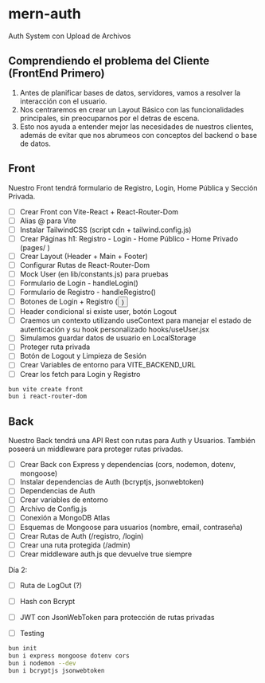 # mern-auth
 Auth System con Upload de Archivos

 ## Comprendiendo el problema del Cliente (FrontEnd Primero)

 1. Antes de planificar bases de datos, servidores, vamos a resolver la interacción con el usuario.
 2. Nos centraremos en crear un Layout Básico con las funcionalidades principales, sin preocuparnos por el detras de escena.
 3. Esto nos ayuda a entender mejor las necesidades de nuestros clientes, además de evitar que nos abrumeos con conceptos del backend o base de datos.


## Front

Nuestro Front tendrá formulario de Registro, Login, Home Pública y Sección Privada.

- [ ] Crear Front con Vite-React + React-Router-Dom
- [ ] Alias @ para Vite
- [ ] Instalar TailwindCSS (script cdn + tailwind.config.js)
- [ ] Crear Páginas h1: Registro - Login - Home Público - Home Privado (pages/ <Home><Login><Registro><Admin>)
- [ ] Crear Layout (Header + Main + Footer)
- [ ] Configurar Rutas de React-Router-Dom
- [ ] Mock User (en lib/constants.js) para pruebas
- [ ] Formulario de Login - handleLogin()
- [ ] Formulario de Registro - handleRegistro()
- [ ] Botones de Login + Registro (<Button>)
- [ ] Header condicional si existe user, botón Logout
- [ ] Craemos un contexto utilizando useContext para manejar el estado de autenticación y su hook personalizado hooks/useUser.jsx
- [ ] Simulamos guardar datos de usuario en LocalStorage
- [ ] Proteger ruta privada <PrivateRoute>
- [ ] Botón de Logout y Limpieza de Sesión
- [ ] Crear Variables de entorno para VITE_BACKEND_URL
- [ ] Crear los fetch para Login y Registro

```bash
bun vite create front
bun i react-router-dom
```

## Back

Nuestro Back tendrá una API Rest con rutas para Auth y Usuarios. También poseerá un middleware para proteger rutas privadas.

- [ ] Crear Back con Express y dependencias (cors, nodemon, dotenv, mongoose)
- [ ] Instalar dependencias de Auth (bcryptjs, jsonwebtoken)
- [ ] Dependencias de Auth
- [ ] Crear variables de entorno
- [ ] Archivo de Config.js
- [ ] Conexión a MongoDB Atlas
- [ ] Esquemas de Mongoose para usuarios (nombre, email, contraseña)
- [ ] Crear Rutas de Auth (/registro, /login)
- [ ] Crear una ruta protegida (/admin)
- [ ] Crear middleware auth.js que devuelve true siempre

Día 2: 
- [ ] Ruta de LogOut (?)
- [ ] Hash con Bcrypt
- [ ] JWT con JsonWebToken para protección de rutas privadas
- [ ] Testing

 
```bash
bun init
bun i express mongoose dotenv cors
bun i nodemon --dev
bun i bcryptjs jsonwebtoken
```